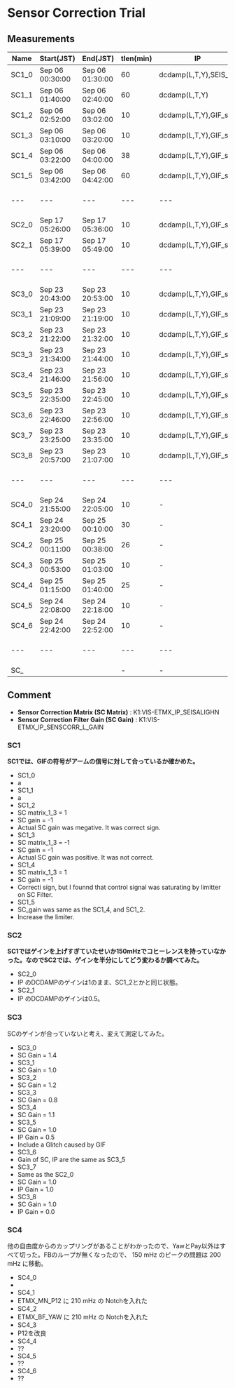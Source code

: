 
# Sensor Correction Trial
## Measurements

|Name| Start(JST)| End(JST) | tlen(min) | IP | BF | Pay| Comment|
|---|---|---|---|---|---|---|---|
|SC1_0 | Sep 06 00:30:00 | Sep 06 01:30:00 | 60 | dcdamp(L,T,Y),SEIS_sc | - | - | [*](#SC1_0) | 
|SC1_1 | Sep 06 01:40:00 | Sep 06 02:40:00 | 60 | dcdamp(L,T,Y) | - | - | [*](#SC1_1) | 
|SC1_2 | Sep 06 02:52:00 | Sep 06 03:02:00 | 10 | dcdamp(L,T,Y),GIF_sc | - | - | [*](#SC1_2) | 
|SC1_3 | Sep 06 03:10:00 | Sep 06 03:20:00 | 10 | dcdamp(L,T,Y),GIF_sc | - | - | [*](#SC1_3) | 
|SC1_4 | Sep 06 03:22:00 | Sep 06 04:00:00 | 38 | dcdamp(L,T,Y),GIF_sc | - | - | [*](#SC1_4) | 
|SC1_5 | Sep 06 03:42:00 | Sep 06 04:42:00 | 60 | dcdamp(L,T,Y),GIF_sc | - | - | [*](#SC1_5) | 
|---|---|---|---|---|---|---|---|
|SC2_0 | Sep 17 05:26:00 | Sep 17 05:36:00 | 10 | dcdamp(L,T,Y),GIF_sc | - | - | [*](#SC2_0) |
|SC2_1 | Sep 17 05:39:00 | Sep 17 05:49:00 | 10 | dcdamp(L,T,Y),GIF_sc | - | - | [*](#SC2_1) |
|---|---|---|---|---|---|---|---|
|SC3_0 | Sep 23 20:43:00 | Sep 23 20:53:00 | 10 | dcdamp(L,T,Y),GIF_sc | - | - | [*](#SC3_0) |
|SC3_1 | Sep 23 21:09:00 | Sep 23 21:19:00 | 10 | dcdamp(L,T,Y),GIF_sc | - | - | [*](#SC3_1) |
|SC3_2 | Sep 23 21:22:00 | Sep 23 21:32:00 | 10 | dcdamp(L,T,Y),GIF_sc | - | - | [*](#SC3_2) |
|SC3_3 | Sep 23 21:34:00 | Sep 23 21:44:00 | 10 | dcdamp(L,T,Y),GIF_sc | - | - | [*](#SC3_3) |
|SC3_4 | Sep 23 21:46:00 | Sep 23 21:56:00 | 10 | dcdamp(L,T,Y),GIF_sc | - | - | [*](#SC3_4) |
|SC3_5 | Sep 23 22:35:00 | Sep 23 22:45:00 | 10 | dcdamp(L,T,Y),GIF_sc | - | - | [*](#SC3_5) |
|SC3_6 | Sep 23 22:46:00 | Sep 23 22:56:00 | 10 | dcdamp(L,T,Y),GIF_sc | - | - | [*](#SC3_6) |
|SC3_7 | Sep 23 23:25:00 | Sep 23 23:35:00 | 10 | dcdamp(L,T,Y),GIF_sc | - | - | [*](#SC3_7) |
|SC3_8 | Sep 23 20:57:00 | Sep 23 21:07:00 | 10 | dcdamp(L,T,Y),GIF_sc | - | - | [*](#SC3_8) |
|---|---|---|---|---|---|---|---|
|SC4_0 | Sep 24 21:55:00 | Sep 24 22:05:00 | 10 | - | - | - | - | 
|SC4_1 | Sep 24 23:20:00 | Sep 25 00:10:00 | 30 | - | - | - | - | 
|SC4_2 | Sep 25 00:11:00 | Sep 25 00:38:00 | 26 | - | - | - | - | 
|SC4_3 | Sep 25 00:53:00 | Sep 25 01:03:00 | 10 | - | - | - | - | 
|SC4_4 | Sep 25 01:15:00 | Sep 25 01:40:00 | 25 | - | - | - | - | 
|SC4_5 | Sep 24 22:08:00 | Sep 24 22:18:00 | 10 | - | - | - | - |
|SC4_6 | Sep 24 22:42:00 | Sep 24 22:52:00 | 10 | - | - | - | - |
|---|---|---|---|---|---|---|---|
|SC_ |  |  | - | - | - | - | - | 


## Comment
* **Sensor Correction Matrix (SC Matrix)** : K1:VIS-ETMX\_IP\_SEISALIGHN
* **Sensor Correction Filter Gain (SC Gain)** : K1:VIS-ETMX\_IP\_SENSCORR_L\_GAIN


### SC1
**SC1では、GIFの符号がアームの信号に対して合っているか確かめた。**

* SC1\_0
 * a 
* SC1\_1
 * a
* SC1_2
 * SC matrix\_1\_3 = 1 
 * SC gain = -1
 * Actual SC gain was megative. It was correct sign.
* SC1_3 
 * SC matrix\_1\_3 = -1 
 * SC gain = -1
 * Actual SC gain was positive. It was not correct.
* SC1_4
 * SC matrix\_1\_3 = 1 
 * SC gain = -1
 * Correcti sign, but I founnd that control signal was saturating by limitter on SC Filter.
* SC1_5
 * SC\_gain was same as the SC1\_4, and SC1\_2.
 * Increase the limiter.

 
### SC2
**SC1ではゲインを上げすぎていたせいか150mHzでコヒーレンスを持っていなかった。なのでSC2では、ゲインを半分にしてどう変わるか調べてみた。**

* SC2_0
 * IP のDCDAMPのゲインは1のまま、SC1_2とかと同じ状態。
* SC2_1
 * IP のDCDAMPのゲインは0.5。

### SC3
SCのゲインが合っていないと考え、変えて測定してみた。

* SC3_0
 * SC Gain = 1.4
* SC3_1
 * SC Gain = 1.0
* SC3_2
 * SC Gain = 1.2
* SC3_3
 * SC Gain = 0.8
* SC3_4
 * SC Gain = 1.1
* SC3_5
 * SC Gain = 1.0
 * IP Gain = 0.5
 * Include a Glitch caused by GIF
* SC3_6
 * Gain of SC, IP are the same as SC3\_5
* SC3_7
 * Same as the SC2\_0
 * SC Gain = 1.0
 * IP Gain = 1.0
* SC3_8
 * SC Gain = 1.0
 * IP Gain = 0.0

### SC4
他の自由度からのカップリングがあることがわかったので、YawとPay以外はすべて切った。FBのループが無くなったので、 150 mHz のピークの問題は 200 mHz に移動。

* SC4_0
 * 
* SC4_1
 * ETMX_MN_P12 に 210 mHz の Notchを入れた
* SC4_2
 * ETMX_BF_YAW に 210 mHz の Notchを入れた
* SC4_3
 * P12を改良
* SC4_4
 * ??
* SC4_5
 * ??
* SC4_6
 * ?? 

